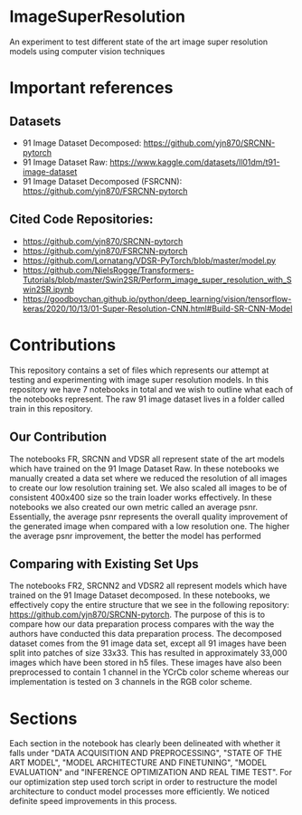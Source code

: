 # ImageSuperResolution
An experiment to test different state of the art image super resolution models using computer vision techniques

# Important references
## Datasets
- 91 Image Dataset Decomposed: https://github.com/yjn870/SRCNN-pytorch
- 91 Image Dataset Raw: https://www.kaggle.com/datasets/ll01dm/t91-image-dataset
- 91 Image Dataset Decomposed (FSRCNN): https://github.com/yjn870/FSRCNN-pytorch
## Cited Code Repositories:
- https://github.com/yjn870/SRCNN-pytorch
- https://github.com/yjn870/FSRCNN-pytorch
- https://github.com/Lornatang/VDSR-PyTorch/blob/master/model.py
- https://github.com/NielsRogge/Transformers-Tutorials/blob/master/Swin2SR/Perform_image_super_resolution_with_Swin2SR.ipynb
- https://goodboychan.github.io/python/deep_learning/vision/tensorflow-keras/2020/10/13/01-Super-Resolution-CNN.html#Build-SR-CNN-Model

# Contributions
This repository contains a set of files which represents our attempt at testing and experimenting with image super
resolution models. In this repository we have 7 notebooks in total and we wish to outline what each of the notebooks
represent. The raw 91 image dataset lives in a folder called train in this repository.

## Our Contribution
The notebooks FR, SRCNN and VDSR all represent state of the art models which have trained on the 91 Image Dataset Raw.
In these notebooks we manually created a data set where we reduced the resolution of all images to create our low resolution training set. We also scaled all images to be of consistent 400x400 size so the train loader works effectively.
In these notebooks we also created our own metric called an average psnr. Essentially, the average psnr represents the overall quality improvement of the generated image when compared with a low resolution one. The higher the average psnr improvement, the better the model has performed

## Comparing with Existing Set Ups
The notebooks FR2, SRCNN2 and VDSR2 all represent models which have trained on the 91 Image Dataset decomposed. In these notebooks, we effectively copy the entire structure that we see in the following repository: https://github.com/yjn870/SRCNN-pytorch. The purpose of this is to compare how our data preparation process compares with the way the authors have conducted this data preparation process. The decomposed dataset comes from the 91 image data set, except all 91 images have been split into patches of size 33x33. This has resulted in approximately 33,000 images which have been stored in h5 files. These images have also been preprocessed to contain 1 channel in the YCrCb color scheme whereas our implementation is tested on 3 channels in the RGB color scheme. 

# Sections
Each section in the notebook has clearly been delineated with whether it falls under "DATA ACQUISITION AND PREPROCESSING", "STATE OF THE ART MODEL", "MODEL ARCHITECTURE AND FINETUNING", "MODEL EVALUATION" and "INFERENCE OPTIMIZATION AND REAL TIME TEST". For our optimization step used torch script in order to restructure the model architecture to conduct model processes more efficiently. We noticed definite speed improvements in this process.


